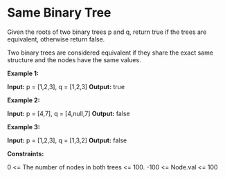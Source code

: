 # Same Binary Tree

Given the roots of two binary trees p and q, return true if the trees are equivalent, otherwise return false.

Two binary trees are considered equivalent if they share the exact same structure and the nodes have the same values.

**Example 1:**



**Input:** p = [1,2,3], q = [1,2,3]
**Output:** true

**Example 2:**

**Input:** p = [4,7], q = [4,null,7]
**Output:** false

**Example 3:**

**Input:** p = [1,2,3], q = [1,3,2]
**Output:** false

**Constraints:**

0 <= The number of nodes in both trees <= 100.
-100 <= Node.val <= 100
